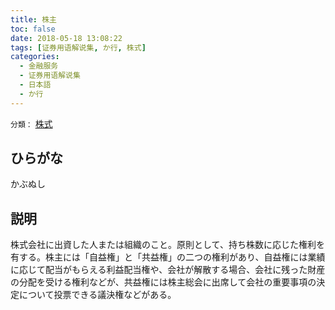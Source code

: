 ```yaml
---
title: 株主
toc: false
date: 2018-05-18 13:08:22
tags: [证券用语解说集, か行, 株式]
categories:
  - 金融服务
  - 证券用语解说集
  - 日本語
  - か行
---
```


`分類：` [株式](/tags/株式/)

## ひらがな

かぶぬし

## 説明

株式会社に出資した人または組織のこと。原則として、持ち株数に応じた権利を有する。株主には「自益権」と「共益権」の二つの権利があり、自益権には業績に応じて配当がもらえる利益配当権や、会社が解散する場合、会社に残った財産の分配を受ける権利などが、共益権には株主総会に出席して会社の重要事項の決定について投票できる議決権などがある。
